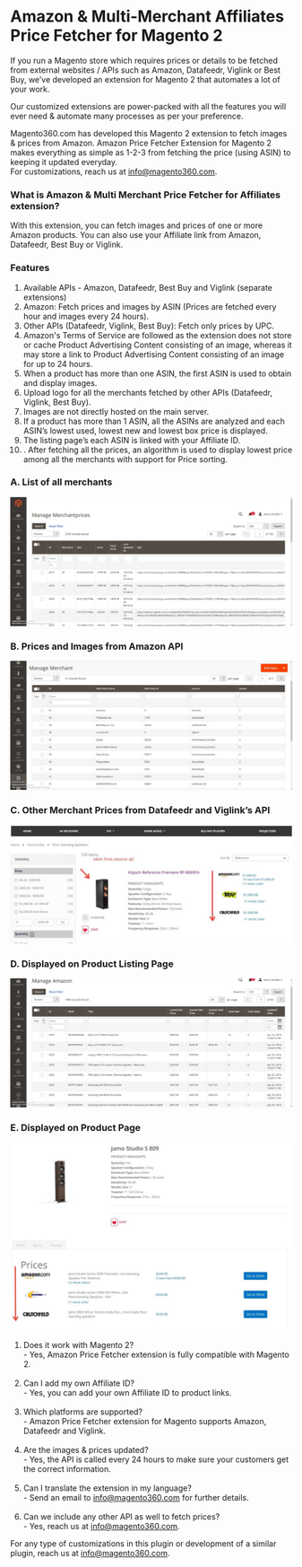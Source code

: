 # Amazon & Multi-Merchant Affiliates Price Fetcher for Magento 2
<p>If you run a Magento store which requires prices or details to be fetched from external websites / APIs such as Amazon, Datafeedr, Viglink or Best Buy, we’ve developed an extension for Magento 2 that automates a lot of your work.</p>

<p>Our customized extensions are power-packed with all the features you will ever need & automate many processes as per your preference.</p>

<p>Magento360.com has developed this Magento 2 extension to fetch images & prices from Amazon. Amazon Price Fetcher Extension for Magento 2 makes everything as simple as 1-2-3 from fetching the price (using ASIN) to keeping it updated everyday.<br>For customizations, reach us at <a href="mailto:info@magento360.com">info@magento360.com</a>.</p>

### What is Amazon & Multi Merchant Price Fetcher for Affiliates extension?
<p>With this extension, you can fetch images and prices of one or more Amazon products. You can also use your Affiliate link from Amazon, Datafeedr, Best Buy or Viglink.</p>

### Features
<ol>
  <li>Available APIs - Amazon, Datafeedr, Best Buy and Viglink (separate extensions)</li>
  <li>Amazon: Fetch prices and images by ASIN (Prices are fetched every hour and images every 24 hours).</li>
  <li>Other APIs (Datafeedr, Viglink, Best Buy): Fetch only prices by UPC.</li>
  <li>Amazon's Terms of Service are followed as the extension does not store or cache Product Advertising Content consisting of an image, whereas it may store a link to Product Advertising Content consisting of an image for up to 24 hours.</li>
  <li>When a product has more than one ASIN, the first ASIN is used to obtain and display images.</li>
  <li>Upload logo for all the merchants fetched by other APIs (Datafeedr, Viglink, Best Buy).</li>
  <li>Images are not directly hosted on the main server.</li>
  <li>If a product has more than 1 ASIN, all the ASINs are analyzed and each ASIN’s lowest used, lowest new and lowest box price is displayed.</li>
  <li>The listing page’s each ASIN is linked with your Affiliate ID.</li>
  <li>. After fetching all the prices, an algorithm is used to display lowest price among all the merchants with support for Price sorting.</li>
</ol>

### A. List of all merchants
<img src="https://raw.githubusercontent.com/magento360/all-module-screenshots/master/amazon-merchant-price/image1.jpg" alt="Amazon merchant price screenshot" />

### B. Prices and Images from Amazon API
<img src="https://raw.githubusercontent.com/magento360/all-module-screenshots/master/amazon-merchant-price/image2.jpg" alt="Amazon merchant price screenshot" />

### C. Other Merchant Prices from Datafeedr and Viglink’s API
<img src="https://raw.githubusercontent.com/magento360/all-module-screenshots/master/amazon-merchant-price/image6.jpg" alt="Amazon merchant price screenshot" />

### D. Displayed on Product Listing Page
<img src="https://raw.githubusercontent.com/magento360/all-module-screenshots/master/amazon-merchant-price/image4.jpg" alt="Amazon merchant price screenshot" />

### E. Displayed on Product Page
<img src="https://raw.githubusercontent.com/magento360/all-module-screenshots/master/amazon-merchant-price/image7.jpg" alt="Amazon merchant price screenshot" />

<ol>
  <li>Does it work with Magento 2?<br>- Yes, Amazon Price Fetcher extension is fully compatible with Magento 2.</li><br>
  <li>Can I add my own Affiliate ID?<br>- Yes, you can add your own Affiliate ID to product links.</li><br>
  <li>Which platforms are supported?<br>- Amazon Price Fetcher extension for Magento supports Amazon, Datafeedr and Viglink.</li><br>
  <li>Are the images & prices updated?<br>- Yes, the API is called every 24 hours to make sure your customers get the correct information.</li><br>
  <li>Can I translate the extension in my language?<br>- Send an email to <a href="mailto:info@magento360.com">info@magento360.com</a> for further details.</li><br>
  <li>Can we include any other API as well to fetch prices?<br>- Yes, reach us at <a href="mailto:info@magento360.com">info@magento360.com</a>.</li>
</ol>

<p>For any type of customizations in this plugin or development of a similar plugin, reach us at
<a href="mailto:info@magento360.com">info@magento360.com</a>.</p>
